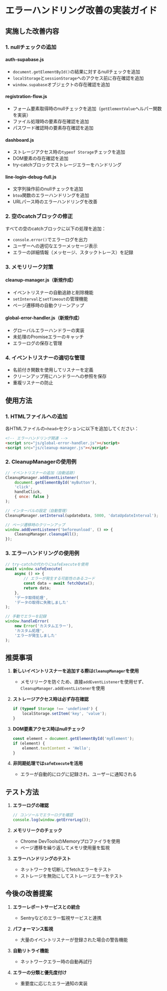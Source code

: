 # エラーハンドリング改善の実装ガイド

## 実施した改善内容

### 1. nullチェックの追加

#### auth-supabase.js
- `document.getElementById()`の結果に対するnullチェックを追加
- `localStorage`と`sessionStorage`へのアクセス前に存在確認を追加
- `window.supabase`オブジェクトの存在確認を追加

#### registration-flow.js
- フォーム要素取得時のnullチェックを追加（`getElementValue`ヘルパー関数を実装）
- ファイル処理時の要素存在確認を追加
- パスワード確認時の要素存在確認を追加

#### dashboard.js
- ストレージアクセス時の`typeof Storage`チェックを追加
- DOM要素の存在確認を追加
- try-catchブロックでストレージエラーをハンドリング

#### line-login-debug-full.js
- 文字列操作前のnullチェックを追加
- `btoa`関数のエラーハンドリングを追加
- URLパース時のエラーハンドリングを改善

### 2. 空のcatchブロックの修正

すべての空のcatchブロックに以下の処理を追加：
- `console.error()`でエラーログを出力
- ユーザーへの適切なエラーメッセージ表示
- エラーの詳細情報（メッセージ、スタックトレース）を記録

### 3. メモリリーク対策

#### cleanup-manager.js（新規作成）
- イベントリスナーの自動追跡と削除機能
- `setInterval`と`setTimeout`の管理機能
- ページ遷移時の自動クリーンアップ

#### global-error-handler.js（新規作成）
- グローバルエラーハンドラーの実装
- 未処理のPromiseエラーのキャッチ
- エラーログの保存と管理

### 4. イベントリスナーの適切な管理

- 名前付き関数を使用してリスナーを定義
- クリーンアップ用にハンドラーへの参照を保存
- 重複リスナーの防止

## 使用方法

### 1. HTMLファイルへの追加

各HTMLファイルの`<head>`セクションに以下を追加してください：

```html
<!-- エラーハンドリング関連 -->
<script src="js/global-error-handler.js"></script>
<script src="js/cleanup-manager.js"></script>
```

### 2. CleanupManagerの使用例

```javascript
// イベントリスナーの追加（自動追跡）
CleanupManager.addEventListener(
    document.getElementById('myButton'),
    'click',
    handleClick,
    { once: false }
);

// インターバルの設定（自動管理）
CleanupManager.setInterval(updateData, 5000, 'dataUpdateInterval');

// ページ遷移時のクリーンアップ
window.addEventListener('beforeunload', () => {
    CleanupManager.cleanupAll();
});
```

### 3. エラーハンドリングの使用例

```javascript
// try-catchの代わりにsafeExecuteを使用
await window.safeExecute(
    async () => {
        // エラーが発生する可能性のあるコード
        const data = await fetchData();
        return data;
    },
    'データ取得処理',
    'データの取得に失敗しました'
);

// 手動でエラーを記録
window.handleError(
    new Error('カスタムエラー'),
    'カスタム処理',
    'エラーが発生しました'
);
```

## 推奨事項

1. **新しいイベントリスナーを追加する際は`CleanupManager`を使用**
   - メモリリークを防ぐため、直接`addEventListener`を使用せず、`CleanupManager.addEventListener`を使用

2. **ストレージアクセス時は必ず存在確認**
   ```javascript
   if (typeof Storage !== 'undefined') {
       localStorage.setItem('key', 'value');
   }
   ```

3. **DOM要素アクセス時はnullチェック**
   ```javascript
   const element = document.getElementById('myElement');
   if (element) {
       element.textContent = 'Hello';
   }
   ```

4. **非同期処理では`safeExecute`を活用**
   - エラーが自動的にログに記録され、ユーザーに通知される

## テスト方法

1. **エラーログの確認**
   ```javascript
   // コンソールでエラーログを確認
   console.log(window.getErrorLog());
   ```

2. **メモリリークのチェック**
   - Chrome DevToolsのMemoryプロファイラを使用
   - ページ遷移を繰り返してメモリ使用量を監視

3. **エラーハンドリングのテスト**
   - ネットワークを切断してfetchエラーをテスト
   - ストレージを無効にしてストレージエラーをテスト

## 今後の改善提案

1. **エラーレポートサービスとの統合**
   - Sentryなどのエラー監視サービスと連携

2. **パフォーマンス監視**
   - 大量のイベントリスナーが登録された場合の警告機能

3. **自動リトライ機能**
   - ネットワークエラー時の自動再試行

4. **エラーの分類と優先度付け**
   - 重要度に応じたエラー通知の実装